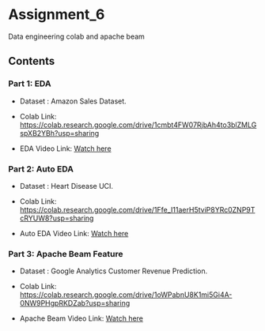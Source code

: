 # Assignment_6

Data engineering colab and apache beam

## Contents

### Part 1: EDA
- Dataset : Amazon Sales Dataset.

- Colab Link: https://colab.research.google.com/drive/1cmbt4FW07RjbAh4to3blZMLGspXB2YBh?usp=sharing

- EDA Video Link:  [Watch here](https://youtu.be/XvtW7Znyjbk)

### Part 2: Auto EDA
- Dataset : Heart Disease UCI.

- Colab Link: https://colab.research.google.com/drive/1Ffe_I11aerH5tviP8YRc0ZNP9TcRYUW8?usp=sharing

- Auto EDA Video Link:  [Watch here](https://www.youtube.com/watch?v=9p9gF4WhILI)

 ### Part 3: Apache Beam Feature
- Dataset : Google Analytics Customer Revenue Prediction.

- Colab Link: https://colab.research.google.com/drive/1oWPabnU8K1mi5Gi4A-0NW9PHgpRKDZab?usp=sharing

- Apache Beam Video Link:  [Watch here](https://youtu.be/M32pEOB0YfE)

